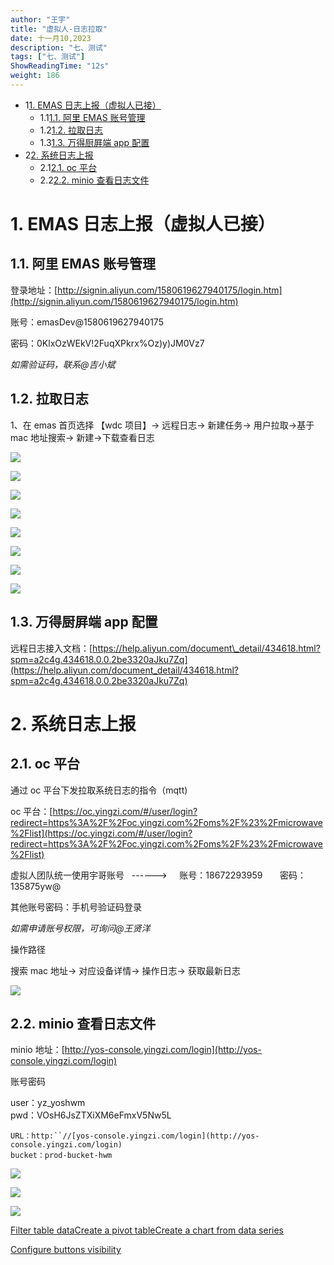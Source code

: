 ```yaml
---
author: "王宇"
title: "虚拟人-日志拉取"
date: 十一月10,2023
description: "七、测试"
tags: ["七、测试"]
ShowReadingTime: "12s"
weight: 186
---
```

*   1[1\. EMAS 日志上报（虚拟人已接）](#id-虚拟人日志拉取-EMAS日志上报（虚拟人已接）)
    *   1.1[1.1. 阿里 EMAS 账号管理](#id-虚拟人日志拉取-阿里EMAS账号管理)
    *   1.2[1.2. 拉取日志](#id-虚拟人日志拉取-拉取日志)
    *   1.3[1.3. 万得厨屛端 app 配置](#id-虚拟人日志拉取-万得厨屛端app配置)
*   2[2\. 系统日志上报](#id-虚拟人日志拉取-系统日志上报)
    *   2.1[2.1. oc 平台](#id-虚拟人日志拉取-oc平台)
    *   2.2[2.2. minio 查看日志文件](#id-虚拟人日志拉取-minio查看日志文件)

1\. EMAS 日志上报（虚拟人已接）
====================

1.1. 阿里 EMAS 账号管理
-----------------

  

登录地址：[http://signin.aliyun.com/1580619627940175/login.htm](http://signin.aliyun.com/1580619627940175/login.htm)

账号：emasDev@1580619627940175

密码：0KlxOzWEkV!2FuqXPkrx%Oz)y)JM0Vz7

_如需验证码，联系@吉小斌_

1.2. 拉取日志
---------

1、在 emas 首页选择 【wdc 项目】→ 远程日志→ 新建任务→ 用户拉取→基于 mac 地址搜索→ 新建→下载查看日志

![](/download/attachments/105268655/image2023-7-25_9-38-53.png?version=1&modificationDate=1690249134012&api=v2)

![](/download/attachments/105268655/image2023-7-25_9-40-3.png?version=1&modificationDate=1690249203637&api=v2)

![](/download/attachments/105268655/image2023-7-25_9-41-55.png?version=1&modificationDate=1690249315905&api=v2)

![](/download/attachments/105268655/image2023-7-25_9-42-46.png?version=1&modificationDate=1690249366851&api=v2)

![](/download/attachments/105268655/image2023-7-25_9-46-20.png?version=1&modificationDate=1690249580650&api=v2)

![](/download/attachments/105268655/image2023-7-25_9-46-59.png?version=1&modificationDate=1690249620004&api=v2)

![](/download/attachments/105268655/image2023-7-25_9-48-0.png?version=1&modificationDate=1690249680687&api=v2)

![](/download/attachments/105268655/image2023-7-25_9-49-6.png?version=1&modificationDate=1690249747007&api=v2)

1.3. 万得厨屛端 app 配置
-----------------

远程日志接入文档：[https://help.aliyun.com/document\_detail/434618.html?spm=a2c4g.434618.0.0.2be3320aJku7Zq](https://help.aliyun.com/document_detail/434618.html?spm=a2c4g.434618.0.0.2be3320aJku7Zq)

  

2\. 系统日志上报
==========

2.1. oc 平台
----------

通过 oc 平台下发拉取系统日志的指令（mqtt)

oc 平台：[https://oc.yingzi.com/#/user/login?redirect=https%3A%2F%2Foc.yingzi.com%2Foms%2F%23%2Fmicrowave%2Flist](https://oc.yingzi.com/#/user/login?redirect=https%3A%2F%2Foc.yingzi.com%2Foms%2F%23%2Fmicrowave%2Flist)

虚拟人团队统一使用宇哥账号   ------>     账号：18672293959       密码：135875yw@

其他账号密码：手机号验证码登录

_如需申请账号权限，可询问@王贤洋_

操作路径

搜索 mac 地址→ 对应设备详情→ 操作日志→ 获取最新日志

![](/download/attachments/105268655/image2023-8-18_17-50-44.png?version=1&modificationDate=1692352244336&api=v2)

2.2. minio 查看日志文件
-----------------

minio 地址：[http://yos-console.yingzi.com/login](http://yos-console.yingzi.com/login)

账号密码

user：yz\_yoshwm  
pwd：VOsH6JsZTXiXM6eFmxV5Nw5L

`URL：http:``//[yos-console.yingzi.com/login](http://yos-console.yingzi.com/login)`  
`bucket：prod-bucket-hwm`

![](/download/attachments/105268655/image2023-8-23_16-54-38.png?version=1&modificationDate=1692780878878&api=v2)

![](/download/attachments/105268655/image2023-8-23_16-54-58.png?version=1&modificationDate=1692780898928&api=v2)

![](/download/attachments/105268655/image2023-8-23_16-56-57.png?version=1&modificationDate=1692781018004&api=v2)

[Filter table data](#)[Create a pivot table](#)[Create a chart from data series](#)

[Configure buttons visibility](/users/tfac-settings.action)